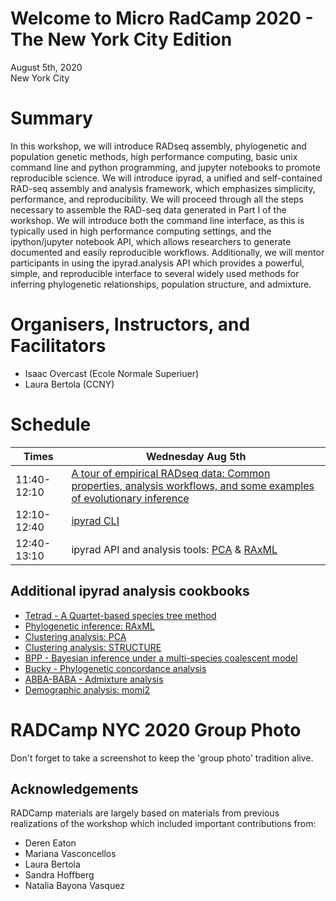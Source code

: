 # Welcome to Micro RadCamp 2020 - The New York City Edition

August 5th, 2020  
New York City  

# Summary
In this workshop, we will introduce RADseq assembly, phylogenetic and population
genetic methods, high performance computing, basic unix command line and python
programming, and jupyter notebooks to promote reproducible science. We will introduce ipyrad,
a unified and self-contained RAD-seq assembly and analysis framework, which emphasizes
simplicity, performance, and reproducibility. We will proceed through all the steps necessary to
assemble the RAD-seq data generated in Part I of the workshop. We will introduce both the
command line interface, as this is typically used in high performance computing settings, and the
ipython/jupyter notebook API, which allows researchers to generate documented and easily
reproducible workflows. Additionally, we will mentor participants in using the ipyrad.analysis
API which provides a powerful, simple, and reproducible interface to several widely used
methods for inferring phylogenetic relationships, population structure, and admixture.

# Organisers, Instructors, and Facilitators

  - Isaac Overcast (Ecole Normale Superiuer)
  - Laura Bertola (CCNY)

# Schedule

Times            | Wednesday Aug 5th |
-----            | ------ |
11:40-12:10      | [A tour of empirical RADseq data: Common properties, analysis workflows, and some examples of evolutionary inference](empirical-radseq.md) |
12:10-12:40      | [ipyrad CLI](ipyrad-cli.md) |
12:40-13:10      | ipyrad API and analysis tools: [PCA](PCA_API.md) & [RAxML](RAxML_API.md) |

## Additional ipyrad analysis cookbooks

* [Tetrad - A Quartet-based species tree method](https://nbviewer.jupyter.org/github/dereneaton/ipyrad/blob/master/tests/cookbook-tetrad.ipynb)
* [Phylogenetic inference: RAxML](https://nbviewer.jupyter.org/github/dereneaton/ipyrad/blob/master/tests/cookbook-raxml-pedicularis.ipynb)
* [Clustering analysis: PCA](https://nbviewer.jupyter.org/github/dereneaton/ipyrad/blob/master/tests/cookbook-PCA-pedicularis.ipynb)
* [Clustering analysis: STRUCTURE](https://nbviewer.jupyter.org/github/dereneaton/ipyrad/blob/master/tests/cookbook-structure-pedicularis.ipynb)
* [BPP - Bayesian inference under a multi-species coalescent model](https://nbviewer.jupyter.org/github/dereneaton/ipyrad/blob/master/tests/cookbook-bpp-species-delimitation.ipynb)
* [Bucky - Phylogenetic concordance analysis](https://nbviewer.jupyter.org/github/dereneaton/ipyrad/blob/master/tests/cookbook-bucky.ipynb)
* [ABBA-BABA - Admixture analysis](https://nbviewer.jupyter.org/github/dereneaton/ipyrad/blob/master/tests/cookbook-abba-baba.ipynb)
* [Demographic analysis: momi2](../generic_analysis_notebooks/momi2_API.md)

# RADCamp NYC 2020 Group Photo
Don't forget to take a screenshot to keep the 'group photo' tradition alive.

## Acknowledgements
RADCamp materials are largely based on materials from previous
realizations of the workshop which included important contributions from:
* Deren Eaton
* Mariana Vasconcellos
* Laura Bertola
* Sandra Hoffberg
* Natalia Bayona Vasquez
